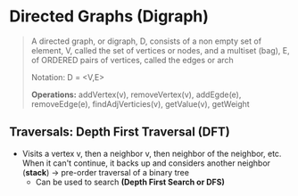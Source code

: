 # Directed Graphs (Digraph)

> A directed graph, or digraph, D, consists of a non empty set of element, V, called the set of vertices or nodes, and a multiset (bag), E, of ORDERED pairs of vertices, called the edges or arch
>
> Notation: D = <V,E>
>
> **Operations:** addVertex(v), removeVertex(v), addEgde(e),
> removeEdge(e), findAdjVerticies(v), getValue(v), getWeight

## Traversals: Depth First Traversal (DFT)

- Visits a vertex v, then a neighbor v, then neighbor of the neighbor, etc. When it can't continue, it backs up and considers another neighbor (**stack**) -> pre-order traversal of a binary tree
  - Can be used to search **(Depth First Search or DFS)**
